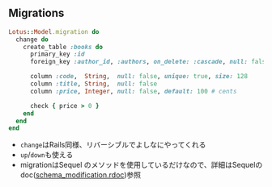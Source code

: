 
## Migrations

```ruby
Lotus::Model.migration do
  change do
    create_table :books do
      primary_key :id
      foreign_key :author_id, :authors, on_delete: :cascade, null: false

      column :code,  String,  null: false, unique: true, size: 128
      column :title, String,  null: false
      column :price, Integer, null: false, default: 100 # cents

      check { price > 0 }
    end
  end
end
```
* `change`はRails同様、リバーシブルでよしなにやってくれる
* `up`/`down`も使える
* migrationはSequel のメソッドを使用しているだけなので、詳細はSequelのdoc([schema_modification.rdoc](http://sequel.jeremyevans.net/rdoc/files/doc/schema_modification_rdoc.html))参照
